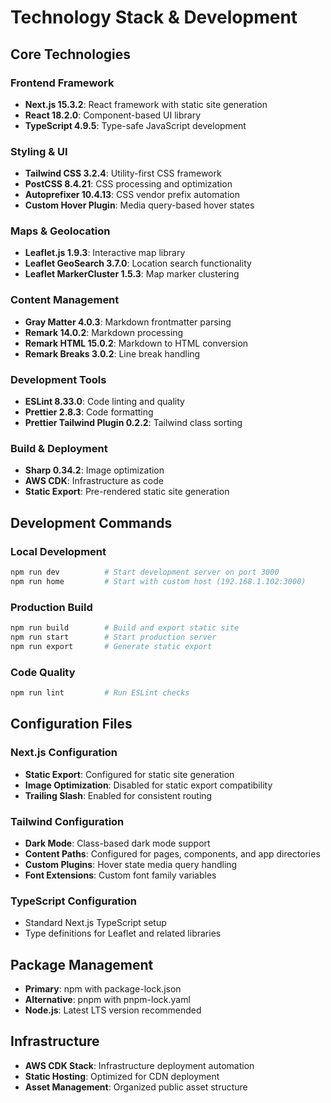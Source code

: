# Technology Stack & Development

## Core Technologies

### Frontend Framework
- **Next.js 15.3.2**: React framework with static site generation
- **React 18.2.0**: Component-based UI library
- **TypeScript 4.9.5**: Type-safe JavaScript development

### Styling & UI
- **Tailwind CSS 3.2.4**: Utility-first CSS framework
- **PostCSS 8.4.21**: CSS processing and optimization
- **Autoprefixer 10.4.13**: CSS vendor prefix automation
- **Custom Hover Plugin**: Media query-based hover states

### Maps & Geolocation
- **Leaflet.js 1.9.3**: Interactive map library
- **Leaflet GeoSearch 3.7.0**: Location search functionality
- **Leaflet MarkerCluster 1.5.3**: Map marker clustering

### Content Management
- **Gray Matter 4.0.3**: Markdown frontmatter parsing
- **Remark 14.0.2**: Markdown processing
- **Remark HTML 15.0.2**: Markdown to HTML conversion
- **Remark Breaks 3.0.2**: Line break handling

### Development Tools
- **ESLint 8.33.0**: Code linting and quality
- **Prettier 2.8.3**: Code formatting
- **Prettier Tailwind Plugin 0.2.2**: Tailwind class sorting

### Build & Deployment
- **Sharp 0.34.2**: Image optimization
- **AWS CDK**: Infrastructure as code
- **Static Export**: Pre-rendered static site generation

## Development Commands

### Local Development
```bash
npm run dev          # Start development server on port 3000
npm run home         # Start with custom host (192.168.1.102:3000)
```

### Production Build
```bash
npm run build        # Build and export static site
npm run start        # Start production server
npm run export       # Generate static export
```

### Code Quality
```bash
npm run lint         # Run ESLint checks
```

## Configuration Files

### Next.js Configuration
- **Static Export**: Configured for static site generation
- **Image Optimization**: Disabled for static export compatibility
- **Trailing Slash**: Enabled for consistent routing

### Tailwind Configuration
- **Dark Mode**: Class-based dark mode support
- **Content Paths**: Configured for pages, components, and app directories
- **Custom Plugins**: Hover state media query handling
- **Font Extensions**: Custom font family variables

### TypeScript Configuration
- Standard Next.js TypeScript setup
- Type definitions for Leaflet and related libraries

## Package Management
- **Primary**: npm with package-lock.json
- **Alternative**: pnpm with pnpm-lock.yaml
- **Node.js**: Latest LTS version recommended

## Infrastructure
- **AWS CDK Stack**: Infrastructure deployment automation
- **Static Hosting**: Optimized for CDN deployment
- **Asset Management**: Organized public asset structure